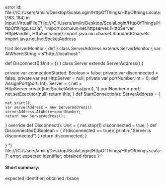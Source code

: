 error id: file:///C:/Users/amiin/Desktop/ScalaLogin/HttpOfThings/HttpOfthings.scala:[183..184) in Input.VirtualFile("file:///C:/Users/amiin/Desktop/ScalaLogin/HttpOfThings/HttpOfthings.scala", "import com.sun.net.httpserver.{HttpServer, HttpHandler, HttpExchange}
import java.nio.charset.StandardCharsets
import java.net.InetSocketAddress

trait ServerMonitor  {
   def 
}
class ServerAddress extends ServerMonitor {
   var AtWhere:String = s"http://localhost:"
   
   def Disconnect():Unit = {}
}
class Server extends ServerAddress() {
 
  private var connectionStarted: Boolean = false;
  private var disconnected = false;
  private var net:HttpServer = null;
  private var portNumber:Int = 0;
  def AssignPort(port: Int): Server = {
    net = HttpServer.create(InetSocketAddress(port), 1)
    portNumber = port;
    net.setExecutor(null)
    return this;
  }
  def StartConnection(): ServerAddress = {

    net.start();
    var serverAddress = new ServerAddress()
    serverAddress.AtWhere+=portNumber;
    return new ServerAddress();
   
  }
  override def Disconnect(): Unit = {
    net.stop(1)
    disconnected = true;
  }
  def Disconnected():Boolean = {
      if(disconnected == true){
         println("Server is disconnected")
      }
      return disconnected;
  }
  
}
")
file:///C:/Users/amiin/Desktop/ScalaLogin/HttpOfThings/HttpOfthings.scala:7: error: expected identifier; obtained rbrace
}
^
#### Short summary: 

expected identifier; obtained rbrace